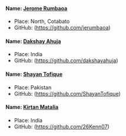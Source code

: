 #### Name: [Jerome Rumbaoa](https://github.com/jerumbaoa)
- Place: North, Cotabato
- GitHub: (https://github.com/jerumbaoa)

#### Name: [Dakshay Ahuja](https://github.com/dakshayahuja)
- Place: India
- GitHub: (https://github.com/dakshayahuja)

#### Name: [Shayan Tofique](https://github.com/ShayanTofique)
- Place: Pakistan
- GitHub: (https://github.com/ShayanTofique)

#### Name: [Kirtan Matalia](https://github.com/26Kenn07)
- Place: India
- GitHub: (https://github.com/26Kenn07)
